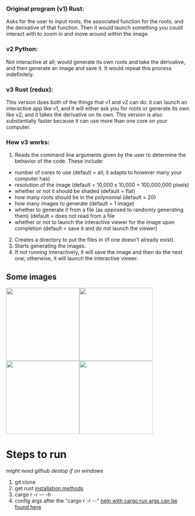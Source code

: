 
### Original program (v1) Rust: 
Asks for the user to input roots, the associated function for the roots, and the derivative of that function. Then it would launch something you could interact with to zoom in and move around within the image.
### v2 Python: 
Not interactive at all; would generate its own roots and take the derivative, and then generate an image and save it. It would repeat this process indefinitely.
### v3 Rust (redux): 
This version does both of the things that v1 and v2 can do: it can launch an interactive app like v1, and it will either ask you for roots or generate its own like v2; and it takes the derivative on its own. This version is also substantially faster because it can use more than one core on your computer.
### How v3 works:
1.  Reads the command line arguments given by the user to determine the behavior of the code. These include:
-   number of cores to use (default = all; it adapts to however many your computer has)
-   resolution of the image (default = 10,000 x 10,000 = 100,000,000 pixels)
-   whether or not it should be shaded (default = flat)
-   how many roots should be in the polynomial (default = 20)
-   how many images to generate (default = 1 image)
-   whether to generate it from a file (as opposed to randomly generating them) (default = does not read from a file
-   whether or not to launch the interactive viewer for the image upon completion (default = save it and do not launch the viewer)
2. Creates a directory to put the files in (if one doesn’t already exist).
3. Starts generating the images.
4. If not running interactively, it will save the image and then do the next one; otherwise, it will launch the interactive viewer.
## Some images
<img src="https://github.com/user-attachments/assets/ce25e3e6-6ba2-4ff4-a4ac-183acdbef062" width=200><img src="https://github.com/user-attachments/assets/8767dd68-2ccd-4973-9d5c-f2399816abc5" width=200><img src="https://github.com/user-attachments/assets/d4c2c2e7-946b-4109-a04e-1aff95bf07fc" width=200><img src="https://github.com/user-attachments/assets/206e8bc0-7274-44b4-bf4d-ccad1bfc3364" width=200>
# Steps to run
*might need github destop if on windows*
1. git clone
2. get rust
[installation methods](https://forge.rust-lang.org/infra/other-installation-methods.html)
3. cargo r -r -- -h
4. config args after the "cargo r -r --" [help with cargo run args can be found here](https://doc.rust-lang.org/cargo/commands/cargo-run.html)

